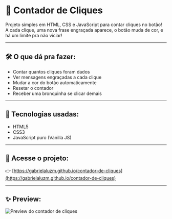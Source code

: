 # 🎯 Contador de Cliques

Projeto simples em HTML, CSS e JavaScript para contar cliques no botão!  
A cada clique, uma nova frase engraçada aparece, o botão muda de cor, e há um limite pra não viciar!

---

## 🛠️ O que dá pra fazer:

- Contar quantos cliques foram dados
- Ver mensagens engraçadas a cada clique
- Mudar a cor do botão automaticamente
- Resetar o contador
- Receber uma bronquinha se clicar demais

---

## 🚀 Tecnologias usadas:

- HTML5
- CSS3
- JavaScript puro (Vanilla JS)

---

## 🔗 Acesse o projeto:

👉 [https://gabrielaluzm.github.io/contador-de-cliques](https://gabrielaluzm.github.io/contador-de-cliques)

---

## ✨ Preview:

<img src="https://via.placeholder.com/600x300.png?text=Adicione+um+print+do+seu+projeto+aqui" alt="Preview do contador de cliques" />


